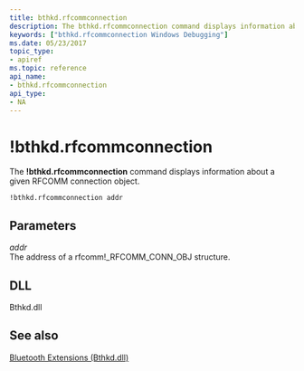 ```yaml
---
title: bthkd.rfcommconnection
description: The bthkd.rfcommconnection command displays information about a given RFCOMM connection object.
keywords: ["bthkd.rfcommconnection Windows Debugging"]
ms.date: 05/23/2017
topic_type:
- apiref
ms.topic: reference
api_name:
- bthkd.rfcommconnection
api_type:
- NA
---
```


# !bthkd.rfcommconnection


The **!bthkd.rfcommconnection** command displays information about a given RFCOMM connection object.

```dbgsyntax
!bthkd.rfcommconnection addr 
```

## <span id="ddk__devobj_dbg"></span><span id="DDK__DEVOBJ_DBG"></span>Parameters


<span id="_______addr______"></span><span id="_______ADDR______"></span> *addr*   
The address of a rfcomm!\_RFCOMM\_CONN\_OBJ structure.

## <span id="DLL"></span><span id="dll"></span>DLL


Bthkd.dll

## <span id="see_also"></span>See also


[Bluetooth Extensions (Bthkd.dll)](bluetooh-extensions--bthkd-dll-.md)

 

 






